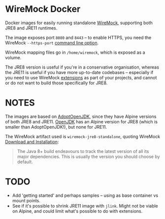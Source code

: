 WireMock Docker
===============

Docker images for easily running standalone [WireMock](http://wiremock.org/), supporting both JRE8 and JRE11 runtimes.

The image exposes port `8080` and `8443` – to enable HTTPS, you need the WireMock `--https-port`
[command line option](http://wiremock.org/docs/running-standalone/).

WireMock mapping files go in `/home/wiremock`, which is exposed as a volume.

The JRE8 version is useful if you're in a conservative organisation, whereas the JRE11 is useful if you have more
up-to-date codebases – especially if you need to use WireMock [extensions](http://wiremock.org/docs/extending-wiremock/)
as part of your projects, and cannot or do not want to build those specifically for JRE8.

NOTES
=====
The images are based on [AdoptOpenJDK](https://hub.docker.com/_/adoptopenjdk), since they have Alpine versions of both
JRE8 and JRE11. [OpenJDK](https://hub.docker.com/_/openjdk) has an Alpine version for JRE8 (which is smaller than
AdoptOpenJDK!), but none for JRE11.

The WireMock artifact used is `wiremock-jre8-standalone`, quoting WireMock
[Download and Installation](http://wiremock.org/docs/download-and-installation/):
> The Java 8+ build endeavours to track the latest version of all its major dependencies. This is usually the version
> you should choose by default.

TODO
====
* Add 'getting started' and perhaps samples – using as base container vs mount points.
* See if it's possible to shrink JRE11 image with `jlink`. Might not be viable on Alpine, and could limit what's
    possible to do with extensions.
